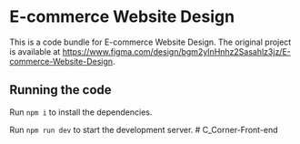 
  # E-commerce Website Design

  This is a code bundle for E-commerce Website Design. The original project is available at https://www.figma.com/design/bgm2yInHnhz2Sasahlz3jz/E-commerce-Website-Design.

  ## Running the code

  Run `npm i` to install the dependencies.

  Run `npm run dev` to start the development server.
  #   C _ C o r n e r - F r o n t - e n d  
 